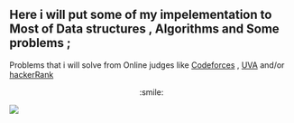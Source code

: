 ## Here i will put some of my impelementation to Most of Data structures , Algorithms and Some problems ;
Problems that i will solve from Online judges like [Codeforces](https://codeforces.com/) , [UVA](https://uva.onlinejudge.org) and/or [hackerRank](https://www.hackerrank.com/)

<p align="center"> :smile: </p>

![](https://upload.wikimedia.org/wikipedia/commons/8/83/ЯндексАлгоритм.jpg)